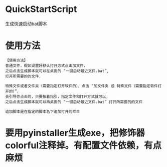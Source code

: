 # QuickStartScript
生成快速启动bat脚本


# 使用方法
    【使用方法】
    普通文件，假如设置好默认打开方式点击加文件，
    之后点击生成脚本就可以在桌面的 “一键启动最近文件.bat”,
    打开所需要的的文件.

    特殊文件或者文件夹（需要指定打开软件的），点击 “加文件夹 或 特殊文件（需要指定软件打开的）”，
    会引导你点击的，只要按着指引，指定文件和打开方式就可以,
    之后点击生成脚本就可以再桌面的 “一键启动最近文件.bat” 打开所需要的的文件
    
    追加脚本是在指定的脚本名下追加打开的栏目

# 要用pyinstaller生成exe，把修饰器colorful注释掉。有配置文件依赖，有点麻烦
